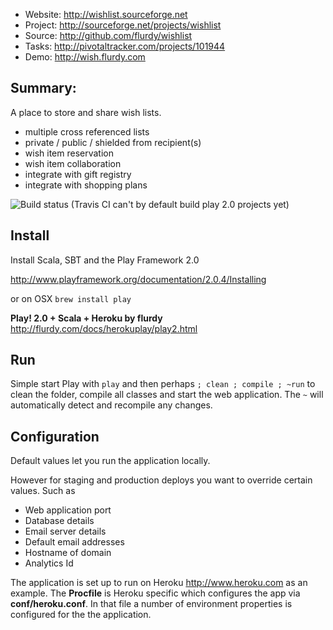 * Website: http://wishlist.sourceforge.net
* Project: http://sourceforge.net/projects/wishlist
* Source: http://github.com/flurdy/wishlist
* Tasks: http://pivotaltracker.com/projects/101944
* Demo: http://wish.flurdy.com


Summary: 
---------
A place to store and share wish lists. 
* multiple cross referenced lists
* private / public / shielded from recipient(s)
* wish item reservation
* wish item collaboration
* integrate with gift registry 
* integrate with shopping plans

![Build status](https://travis-ci.org/flurdy/wishlist.png)
(Travis CI can't by default build play 2.0 projects yet)



Install
-----------

Install Scala, SBT and the Play Framework 2.0 

http://www.playframework.org/documentation/2.0.4/Installing

or on OSX `brew install play`

**Play! 2.0 + Scala + Heroku by flurdy**
http://flurdy.com/docs/herokuplay/play2.html


Run
-----

Simple start Play with `play`
and then perhaps `; clean ; compile ; ~run` 
to clean the folder, compile all classes and start the web application. 
The `~` will automatically detect and recompile any changes.


Configuration
-------------

Default values let you run the application locally.

However for staging and production deploys you want to override certain values.
Such as 
* Web application port
* Database details
* Email server details
* Default email addresses
* Hostname of domain
* Analytics Id

The  application is set up to run on Heroku http://www.heroku.com as an example.
The **Procfile** is Heroku specific which configures the app via **conf/heroku.conf**.
In that file a number of environment properties is configured for the the application.





